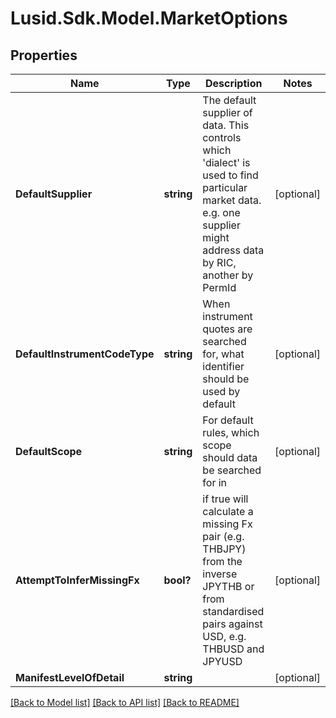 
# Lusid.Sdk.Model.MarketOptions

## Properties

Name | Type | Description | Notes
------------ | ------------- | ------------- | -------------
**DefaultSupplier** | **string** | The default supplier of data. This controls which &#39;dialect&#39; is used to find particular market data. e.g. one supplier might address data by RIC, another by PermId | [optional] 
**DefaultInstrumentCodeType** | **string** | When instrument quotes are searched for, what identifier should be used by default | [optional] 
**DefaultScope** | **string** | For default rules, which scope should data be searched for in | [optional] 
**AttemptToInferMissingFx** | **bool?** | if true will calculate a missing Fx pair (e.g. THBJPY) from the inverse JPYTHB or from standardised pairs against USD, e.g. THBUSD and JPYUSD | [optional] 
**ManifestLevelOfDetail** | **string** |  | [optional] 

[[Back to Model list]](../README.md#documentation-for-models)
[[Back to API list]](../README.md#documentation-for-api-endpoints)
[[Back to README]](../README.md)

